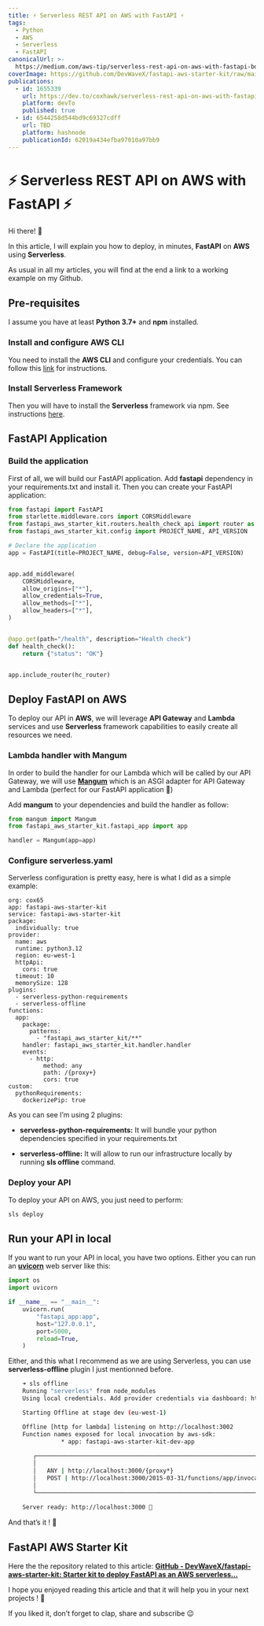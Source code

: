 ```yaml
---
title: ⚡ Serverless REST API on AWS with FastAPI ⚡
tags:
  - Python
  - AWS
  - Serverless
  - FastAPI
canonicalUrl: >-
  https://medium.com/aws-tip/serverless-rest-api-on-aws-with-fastapi-bd9de11f925a
coverImage: https://github.com/DevWaveX/fastapi-aws-starter-kit/raw/main/article/cover.png
publications:
  - id: 1655339
    url: https://dev.to/coxhawk/serverless-rest-api-on-aws-with-fastapi-1e6a
    platform: devTo
    published: true
  - id: 6544258d544bd9c69327cdff
    url: TBD
    platform: hashnode
    publicationId: 62019a434efba97010a97bb9
---
```



# ⚡ Serverless REST API on AWS with FastAPI ⚡

Hi there! 👊

In this article, I will explain you how to deploy, in minutes, **FastAPI** on **AWS** using **Serverless**.

As usual in all my articles, you will find at the end a link to a working example on my Github.

## Pre-requisites

I assume you have at least **Python 3.7+** and **npm** installed.

### Install and configure AWS CLI

You need to install the **AWS CLI** and configure your credentials. You can follow this [link](https://docs.aws.amazon.com/cli/latest/userguide/cli-chap-configure.html) for instructions.

### Install Serverless Framework

Then you will have to install the **Serverless** framework via npm. See instructions [here](https://www.serverless.com/framework/docs/getting-started#via-npm).

## FastAPI Application

### Build the application

First of all, we will build our FastAPI application. Add **fastapi** dependency in your requirements.txt and install it.
Then you can create your FastAPI application:

<!-- CODE:START file=../fastapi_aws_starter_kit/fastapi_app.py -->
``` Python
from fastapi import FastAPI
from starlette.middleware.cors import CORSMiddleware
from fastapi_aws_starter_kit.routers.health_check_api import router as hc_router
from fastapi_aws_starter_kit.config import PROJECT_NAME, API_VERSION

# Declare the application
app = FastAPI(title=PROJECT_NAME, debug=False, version=API_VERSION)


app.add_middleware(
    CORSMiddleware,
    allow_origins=["*"],
    allow_credentials=True,
    allow_methods=["*"],
    allow_headers=["*"],
)


@app.get(path="/health", description="Health check")
def health_check():
    return {"status": "OK"}


app.include_router(hc_router)

```
<!-- CODE:END -->

## Deploy FastAPI on AWS

To deploy our API in **AWS**, we will leverage **API Gateway** and **Lambda** services and use **Serverless** framework capabilities to easily create all resources we need.

### Lambda handler with Mangum

In order to build the handler for our Lambda which will be called by our API Gateway, we will use [**Mangum**](https://github.com/jordaneremieff/mangum) which is an ASGI adapter for API Gateway and Lambda (perfect for our FastAPI application 🍾)

Add **mangum** to your dependencies and build the handler as follow:

<!-- CODE:START file=../fastapi_aws_starter_kit/handler.py -->
``` Python
from mangum import Mangum
from fastapi_aws_starter_kit.fastapi_app import app

handler = Mangum(app=app)

```
<!-- CODE:END -->

### Configure serverless.yaml

Serverless configuration is pretty easy, here is what I did as a simple example:

<!-- CODE:START file=../serverless.yaml -->
``` MiniYAML
org: cox65
app: fastapi-aws-starter-kit
service: fastapi-aws-starter-kit
package:
  individually: true
provider:
  name: aws
  runtime: python3.12
  region: eu-west-1
  httpApi:
    cors: true
  timeout: 10
  memorySize: 128
plugins:
  - serverless-python-requirements
  - serverless-offline
functions:
  app:
    package:
      patterns:
        - "fastapi_aws_starter_kit/**"
    handler: fastapi_aws_starter_kit.handler.handler
    events:
      - http:
          method: any
          path: /{proxy+}
          cors: true
custom:
  pythonRequirements:
    dockerizePip: true

```
<!-- CODE:END -->

As you can see I’m using 2 plugins:

- **serverless-python-requirements:** It will bundle your python dependencies specified in your requirements.txt

- **serverless-offline:** It will allow to run our infrastructure locally by running **sls offline** command.

### Deploy your API

To deploy your API on AWS, you just need to perform:

```sh
sls deploy
```

## Run your API in local

If you want to run your API in local, you have two options.
Either you can run an [**uvicorn**](https://www.uvicorn.org/) web server like this:

<!-- CODE:START file=../fastapi_aws_starter_kit/web_server.py -->
``` Python
import os
import uvicorn

if __name__ == "__main__":
    uvicorn.run(
        "fastapi_app:app",
        host="127.0.0.1",
        port=5000,
        reload=True,
    )

```
<!-- CODE:END -->

Either, and this what I recommend as we are using Serverless, you can use **serverless-offline** plugin I just mentionned before.

```sh
    ➜ sls offline
    Running "serverless" from node_modules
    Using local credentials. Add provider credentials via dashboard: https://app.serverless.com//providers

    Starting Offline at stage dev (eu-west-1)

    Offline [http for lambda] listening on http://localhost:3002
    Function names exposed for local invocation by aws-sdk:
               * app: fastapi-aws-starter-kit-dev-app
    
       ┌───────────────────────────────────────────────────────────────────────┐
       │                                                                       │
       │   ANY | http://localhost:3000/{proxy*}                                │
       │   POST | http://localhost:3000/2015-03-31/functions/app/invocations   │
       │                                                                       │
       └───────────────────────────────────────────────────────────────────────┘
    
    Server ready: http://localhost:3000 🚀

```

And that’s it ! 🚀

## FastAPI AWS Starter Kit

Here the the repository related to this article:
[**GitHub - DevWaveX/fastapi-aws-starter-kit: Starter kit to deploy FastAPI as an AWS serverless…**](https://github.com/DevWaveX/fastapi-aws-starter-kit)

I hope you enjoyed reading this article and that it will help you in your next projects ! 🤘

If you liked it, don’t forget to clap, share and subscribe 😉
